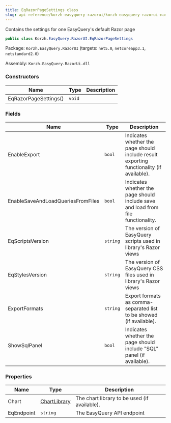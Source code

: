 ```yaml
---
title: EqRazorPageSettings class
slug: api-reference/korzh-easyquery-razorui/korzh-easyquery-razorui-namespace/eqrazorpagesettings-class
---
```

Contains the settings for one EasyQuery's default Razor page
```csharp
public class Korzh.EasyQuery.RazorUI.EqRazorPageSettings

```
Package: `Korzh.EasyQuery.RazorUI` (targets: `net5.0`, `netcoreapp3.1`, `netstandard2.0`)

Assembly: `Korzh.EasyQuery.RazorUi.dll`

### Constructors

| Name | Type | Description | 
| --- | --- | --- | 
| EqRazorPageSettings() | `void` |  | 


### Fields

| Name | Type | Description | 
| --- | --- | --- | 
| EnableExport | `bool` | Indicates whether the page should include result exporting functionality (if available). | 
| EnableSaveAndLoadQueriesFromFiles | `bool` | Indicates whether the page should include save and load from file functionality. | 
| EqScriptsVersion | `string` | The version of EasyQuery scripts used in library's Razor views | 
| EqStylesVersion | `string` | The version of EasyQuery CSS files used in library's Razor views | 
| ExportFormats | `string` | Export formats as comma-separated list to be showed (if available). | 
| ShowSqlPanel | `bool` | Indicates whether the page should include "SQL" panel (if available). | 


### Properties

| Name | Type | Description | 
| --- | --- | --- | 
| Chart | [ChartLibrary](/api-reference/korzh-easyquery-razorui/korzh-easyquery-razorui-namespace/chartlibrary-enum) | The chart library to be used (if available). | 
| EqEndpoint | `string` | The EasyQuery API endpoint |
